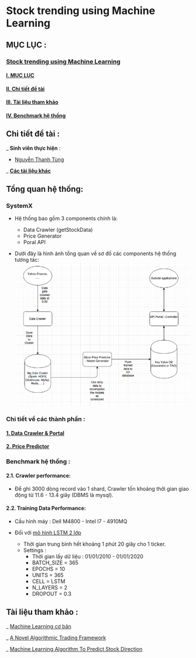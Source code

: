 # Stock trending using Machine Learning

## MỤC LỤC : 

### [Stock trending using Machine Learning](#stock-trending-using-machine-learning)

#### [I. MỤC LỤC](#mục-lục-)

#### [II. Chi tiết đề tài](#chi-tiết-đề-tài-)

#### [III. Tài liệu tham khảo](#tài-liệu-tham-khảo-)

#### [IV. Benchmark hệ thống](#benchmark-hệ-thống-)

## Chi tiết đề tài : 

_ **Sinh viên thực hiện** : 

- [Nguyễn Thanh Tùng](https://github.com/pinezapple)

_ [**Các tài liệu khác**](https://drive.google.com/open?id=1bVA8XYJ_cDb9mNIbi9VGlNTvnni_0VFJ)

## Tổng quan hệ thống:

### SystemX

- Hệ thống bao gồm 3 components chính là:
    + Data Crawler (getStockData)
    + Price Generator
    + Poral API

- Dưới đây là hình ảnh tổng quan về sơ đồ  các components hệ thống tương tác:
![SystemOverall](Picture/image.png)

### Chi tiết về các thành phần :

#### [1. Data Crawler & Portal](https://github.com/pinezapple/20202-Stock-Project/tree/main/systemX)

#### [2. Price Predictor](https://github.com/pinezapple/20202-Stock-Project/tree/main/systemX/Price_Generator)


### Benchmark hệ thống : 

#### 2.1. Crawler performance:
+ Để ghi 3000 dòng record vào 1 shard, Crawler tốn khoảng thời gian giao động từ 11.6 - 13.4 giây (DBMS là mysql).

#### 2.2. Training Data Performance: 

+ Cấu hình máy : Dell M4800 - Intel I7 - 4910MQ

+ Đối với [mô hình LSTM 2 lớp](https://github.com/ThanhPP/HUST_20192_Project2/tree/master/systemX/Price_Generator#2-m%C3%B4-h%C3%ACnh-lstm-2-l%E1%BB%9Bp--1)
    - Thời gian trung bình hết khoảng 1 phút 20 giây cho 1 ticker.
    - Settings :
      - Thời gian lấy dữ liệu : 01/01/2010 - 01/01/2020
      - BATCH_SIZE = 365
      - EPOCHS = 10
      - UNITS = 365
      - CELL = LSTM
      - N_LAYERS = 2
      - DROPOUT = 0.3

## Tài liệu tham khảo : 

_ [Machine Learning cơ bản](https://drive.google.com/open?id=0B7ujsutwirjXLXlwcnZUTjVVRXVjd19WNlVmREdac0xFNGIw)

_ [A Novel Algorithmic Trading Framework](https://drive.google.com/open?id=0B7ujsutwirjXc2YzVWdYWUZUZnBzNEp1MXotNVhrUEpfTmlj)

_ [Machine Learning Algorithm To Predict Stock Direction](https://medium.com/@jasonbamford/machine-learning-algorithm-to-predict-stock-direction-d54b7666cc7c)
